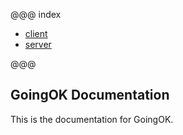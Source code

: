 @@@ index

* [client](client/index.md)
* [server](server/index.md)

@@@

## GoingOK Documentation

This is the documentation for GoingOK.